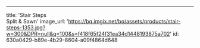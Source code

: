 ---
title: 'Stair Steps <br> Split & Sawn'
image_url: 'https://bq.imgix.net/bq/assets/products/stair-steps-1353.jpg?w=300&DPR=null&q=100&s=f418f65f24f31ea34d1448193875a702'
id: 630a0429-b89e-4b29-8604-a09f4864d648
